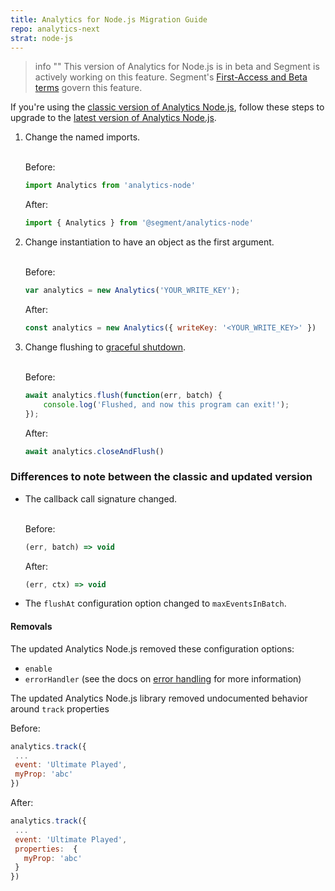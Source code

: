 ```yaml
---
title: Analytics for Node.js Migration Guide
repo: analytics-next
strat: node-js
---
```


> info ""
> This version of Analytics for Node.js is in beta and Segment is actively working on this feature. Segment's [First-Access and Beta terms](https://segment.com/legal/first-access-beta-preview/) govern this feature. 

If you're using the [classic version of Analytics Node.js](/docs/connections/sources/catalog/libraries/server/node/classic), follow these steps to upgrade to the [latest version of Analytics Node.js](/connections/sources/catalog/libraries/server/node/). 

1. Change the named imports.

    <br> Before:
    ```javascript  
    import Analytics from 'analytics-node'
    ```

    After:
    ```javascript
    import { Analytics } from '@segment/analytics-node'
    ```
2. Change instantiation to have an object as the first argument.

    <br> Before:
    ```javascript  
    var analytics = new Analytics('YOUR_WRITE_KEY');
    ```

    After:
    ```javascript
    const analytics = new Analytics({ writeKey: '<YOUR_WRITE_KEY>' })
    ```
3. Change flushing to [graceful shutdown](/docs/connections/sources/catalog/libraries/server/node/#graceful-shutdown). 

     <br> Before:
    ```javascript  
    await analytics.flush(function(err, batch) {
        console.log('Flushed, and now this program can exit!');
    });
    ```

    After:
    ```javascript
    await analytics.closeAndFlush()
    ```

### Differences to note between the classic and updated version     

* The callback call signature changed. 

    <br>Before:
    ```javascript  
    (err, batch) => void
    ```

    After:
    ```javascript
    (err, ctx) => void
    ```
* The `flushAt` configuration option changed to `maxEventsInBatch`.

#### Removals
The updated Analytics Node.js removed these configuration options:
- `enable`
- `errorHandler` (see the docs on [error handling](/docs/connections/sources/catalog/libraries/server/node//#error-handling) for more information)

The updated Analytics Node.js library removed undocumented behavior around `track` properties 

Before:
    
```javascript  
analytics.track({
 ...
 event: 'Ultimate Played',
 myProp: 'abc'
})
```

After:

```javascript
analytics.track({
 ...
 event: 'Ultimate Played',
 properties:  {
   myProp: 'abc'
 }
})
```